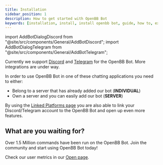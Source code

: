```yaml
---
title: Installation
sidebar_position: 1
description: How to get started with OpenBB Bot
keywords: [installation, install, install openbb bot, guide, how to, explanation, openbb bot, openbb, discord, telegram, slack]
---
```


import AddBotDialogDiscord from "@site/src/components/General/AddBotDiscord";
import AddBotDialogTelegram from "@site/src/components/General/AddBotTelegram";

Currently we support [Discord](installation/discord) and [Telegram](installation/telegram) for the OpenBB Bot. More integrations are under way.

In order to use OpenBB Bot in one of these chatting applications you need to either:
<div>
  <ul>
    <li>
      Belong to a server that has already added our bot (<strong>INDIVIDUAL</strong>)
    </li>
    <li>
      Own a server and you can easily add our bot (<strong>SERVER</strong>)
    </li>
  </ul>
</div>

By using the [Linked Platforms page](https://my.openbb.co/app/bot/linked-platforms) you are also able to link your Discord/Telegram account to the OpenBB Bot and open up even more features.

<h2 className="tracking-widest uppercase text-lg lg:text-xl">
  What are you waiting for?
</h2>

Over 1.5 Million commands have been run on the OpenBB Bot. Join the community and start using OpenBB Bot today!

Check our user metrics in our [Open page](https://openbb.co/open).

<AddBotDialogDiscord />

<AddBotDialogTelegram />
